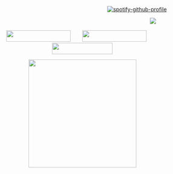 
⠀⠀⠀⠀⠀⠀⠀⠀⠀⠀⠀⠀⠀⠀⠀⠀⠀⠀⠀⠀⠀⠀⠀⠀⠀⠀⠀⠀⠀⠀⠀[![spotify-github-profile](https://spotify-github-profile.kittinanx.com/api/view?uid=6ee6c3uiykzyf00n8qqgt3t8m&cover_image=true&theme=natemoo-re&show_offline=true&background_color=774C65&interchange=true&bar_color=774C65&bar_color_cover=false)](https://github.com/kittinan/spotify-github-profile)

⠀⠀⠀⠀⠀⠀⠀⠀⠀⠀⠀⠀⠀⠀⠀⠀⠀⠀⠀⠀⠀⠀⠀⠀⠀⠀⠀⠀⠀⠀⠀⠀⠀⠀⠀⠀⠀⠀⠀⠀⠀⠀![](https://komarev.com/ghpvc/?username=beaverhollow&label=dooshbeegs&style=flat-square&color=121421&base=9597)

<p align="center">
<a href="https://murdertooth.straw.page/" title="strawpage"><img src="https://files.catbox.moe/iceihv.png" width="170" height="30"></a>⠀⠀⠀<a href="https://planetpiss.atabook.org/" title="atabook"><img src="https://files.catbox.moe/yurjl1.png" width="170" height="30"></a>⠀⠀⠀<a href="https://rentry.co/murdertooth" title="rentry"><img src="https://files.catbox.moe/c71ev2.png" width="160" height="30"></a>
</p>

<p align="center">
<img src="https://files.catbox.moe/i3k97k.png" width="285" />
</p>


